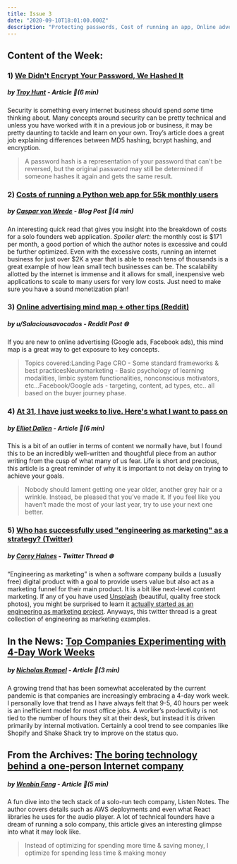 ```yaml
---
title: Issue 3
date: "2020-09-10T18:01:00.000Z"
description: "Protecting passwords, Cost of running an app, Online advertising mind map"
---
```

## **Content of the Week:**

### 1) **[We Didn't Encrypt Your Password, We Hashed It](https://www.troyhunt.com/we-didnt-encrypt-your-password-we-hashed-it-heres-what-that-means/)**

##### by **[Troy Hunt](https://twitter.com/troyhunt)** - Article 📰(6 min)

Security is something every internet business should spend *some* time thinking about. Many concepts around security can be pretty technical and unless you have worked with it in a previous job or business, it may be pretty daunting to tackle and learn on your own. Troy’s article does a great job explaining differences between MD5 hashing, bcrypt hashing, and encryption.

> A password hash is a representation of your password that can't be reversed, but the original password may still be determined if someone hashes it again and gets the same result.

### 2) **[Costs of running a Python web app for 55k monthly users](https://keepthescore.co/blog/posts/costs-of-running-webapp/)**

##### by **[Caspar von Wrede](https://twitter.com/wrede)** - Blog Post 📰(4 min)

An interesting quick read that gives you insight into the breakdown of costs for a solo founders web application. *Spoiler alert*: the monthly cost is $171 per month, a good portion of which the author notes is excessive and could be further optimized. Even with the excessive costs, running an internet business for just over $2K a year that is able to reach tens of thousands is a great example of how lean small tech businesses can be. The scalability allotted by the internet is immense and it allows for small, inexpensive web applications to scale to many users for very low costs. Just need to make sure you have a sound monetization plan!

### 3) **[Online advertising mind map + other tips (Reddit)](https://www.reddit.com/r/EntrepreneurRideAlong/comments/io0e74/googlefacebook_ads_terminologyguidelines_mind_map/)**

##### by u/Salaciousavocados - Reddit Post 🌐

If you are new to online advertising (Google ads, Facebook ads), this mind map is a great way to get exposure to key concepts.

> Topics covered:Landing Page CRO - Some standard frameworks & best practicesNeuromarketing - Basic psychology of learning modalities, limbic system functionalities, nonconscious motivators, etc...Facebook/Google ads - targeting, content, ad types, etc.. all based on the buyer journey phase.

### 4) **[At 31, I have just weeks to live. Here's what I want to pass on](https://www.theguardian.com/commentisfree/2020/sep/07/terminal-cancer-live-cancer-life-death)**

##### by **[Elliot Dallen](https://www.theguardian.com/profile/elliot-dallen)** - Article 📰(6 min)

This is a bit of an outlier in terms of content we normally have, but I found this to be an incredibly well-written and thoughtful piece from an author writing from the cusp of what many of us fear. Life is short and precious, this article is a great reminder of why it is important to not delay on trying to achieve your goals.

> Nobody should lament getting one year older, another grey hair or a wrinkle. Instead, be pleased that you’ve made it. If you feel like you haven’t made the most of your last year, try to use your next one better.

### 5) **[Who has successfully used "engineering as marketing" as a strategy? (Twitter)](https://twitter.com/coreyhainesco/status/1303342829935222794)**

##### **by [Corey Haines](https://twitter.com/coreyhainesco)** - Twitter Thread 🌐

“Engineering as marketing” is when a software company builds a (usually free) digital product with a goal to provide users value but also act as a marketing funnel for their main product. It is a bit like next-level content marketing. If any of you have used [Unsplash](https://unsplash.com/) (beautiful, quality free stock photos), you might be surprised to learn it [actually started as an engineering as marketing project](https://medium.com/who-what-why/how-side-projects-saved-our-startup-a83a80f3b3ae). Anyways, this twitter thread is a great collection of engineering as marketing examples.

## In the News: **[Top Companies Experimenting with 4-Day Work Weeks](https://30hourjobs.com/blog/companies-with-4-day-work-weeks/)**

##### **by [Nicholas Rempel](https://twitter.com/nbrempel)** - Article 📰(3 min)

A growing trend that has been somewhat accelerated by the current pandemic is that companies are increasingly embracing a 4-day work week. I personally love that trend as I have always felt that 9-5, 40 hours per week is an inefficient model for most office jobs. A worker’s productivity is not tied to the number of hours they sit at their desk, but instead it is driven primarily by internal motivation. Certainly a cool trend to see companies like Shopify and Shake Shack try to improve on the status quo.

## From the Archives: **[The boring technology behind a one-person Internet company](https://www.listennotes.com/blog/the-boring-technology-behind-a-one-person-23/)**

##### **by [Wenbin Fang](https://twitter.com/wenbinf)** - Article 📰(5 min)

A fun dive into the tech stack of a solo-run tech company, Listen Notes. The author covers details such as AWS deployments and even what React libraries he uses for the audio player. A lot of technical founders have a dream of running a solo company, this article gives an interesting glimpse into what it may look like.

> Instead of optimizing for spending more time & saving money, I optimize for spending less time & making money